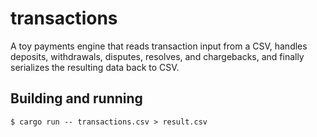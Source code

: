 # transactions

A toy payments engine that reads transaction input from a CSV, handles
deposits, withdrawals, disputes, resolves, and chargebacks, and finally
serializes the resulting data back to CSV.

## Building and running

```
$ cargo run -- transactions.csv > result.csv
```